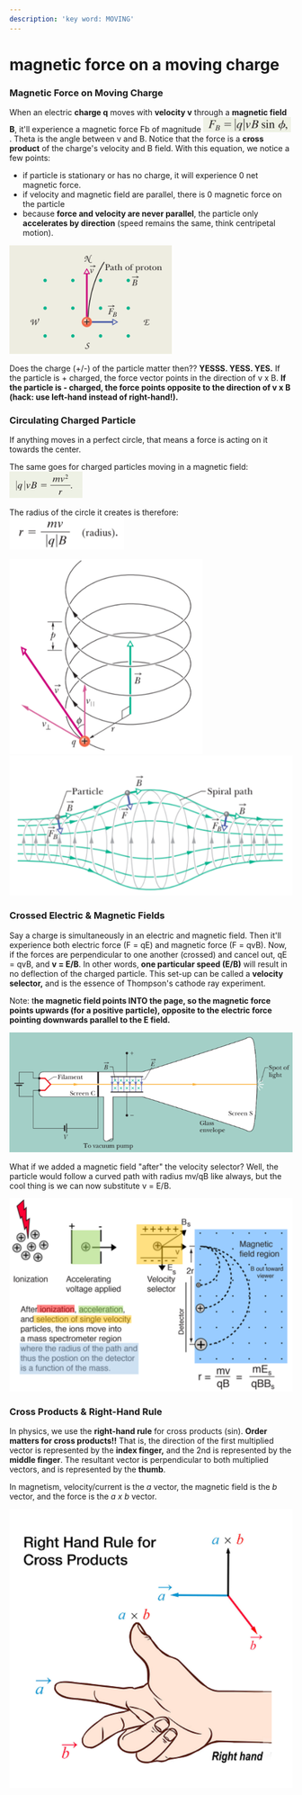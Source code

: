 ```yaml
---
description: 'key word: MOVING'
---
```


# magnetic force on a moving charge

### Magnetic Force on Moving Charge

When an electric **charge q** moves with **velocity v** through a **magnetic field B**, it'll experience a magnetic force Fb of magnitude ![](<../../.gitbook/assets/image (16).png>). Theta is the angle between v and B. Notice that the force is a **cross product** of the charge's velocity and B field. With this equation, we notice a few points:&#x20;

* if particle is stationary or has no charge, it will experience 0 net magnetic force.
* if velocity and magnetic field are parallel, there is 0 magnetic force on the particle
* because **force and velocity are never parallel**, the particle only **accelerates by direction** (speed remains the same, think centripetal motion).

![proton will eventually follow a circle path!](<../../.gitbook/assets/image (9).png>)

Does the charge (+/-) of the particle matter then?? **YESSS. YESS. YES.**  If the particle is + charged, the force vector points in the direction of v x B. **If the particle is - charged, the force points opposite to the direction of v x B (hack: use left-hand instead of right-hand!).**&#x20;

### Circulating Charged Particle

If anything moves in a perfect circle, that means a force is acting on it towards the center.&#x20;

The same goes for charged particles moving in a magnetic field: ![](<../../.gitbook/assets/image (20).png>)&#x20;

The radius of the circle it creates is therefore: ![](<../../.gitbook/assets/image (21).png>)

![](<../../.gitbook/assets/image (15).png>)![](<../../.gitbook/assets/image (5).png>)

### Crossed Electric & Magnetic Fields

Say a charge is simultaneously in an electric and magnetic field. Then it'll experience both electric force (F = qE) and magnetic force (F = qvB). Now, if the forces are perpendicular to one another (crossed) and cancel out, qE = qvB, and **v = E/B**. In other words, **one particular speed (E/B)** will result in no deflection of the charged particle. This set-up can be called a **velocity selector,** and is the essence of Thompson's cathode ray experiment.

Note: t**he magnetic field points INTO the page, so the magnetic force points upwards (for a positive particle), opposite to the electric force pointing downwards parallel to the E field.**

![](<../../.gitbook/assets/image (19).png>)

What if we added a magnetic field "after" the velocity selector? Well, the particle would follow a curved path with radius mv/qB like always, but the cool thing is we can now substitute v = E/B.

![something cool :D](<../../.gitbook/assets/image (8).png>)

### Cross Products & Right-Hand Rule

In physics, we use the **right-hand rule** for cross products (sin). **Order matters for cross products!!** That is, the direction of the first multiplied vector is represented by the **index finger,** and the 2nd is represented by the **middle finger**. The resultant vector is perpendicular to both multiplied vectors, and is represented by the **thumb**.

In magnetism, velocity/current is the _a_ vector, the magnetic field is the _b_ vector, and the force is the _a x b_ vector.

![](<../../.gitbook/assets/image (10).png>)

